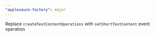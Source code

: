 ```yaml
---
"applesauce-factory": major
---
```


Replace `createTextContentOperations` with `setShortTextContent` event operation
